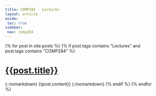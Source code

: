 ```yaml
---
title: COMP284 - Lectures
layout: article
aside:
 toc: true
sidebar:
 nav: comp284
---
```

{% for post in site.posts %}
{% if post.tags contains "Lectures" and post.tags contains "COMP284" %}
# [{{post.title}}]({{site.baseurl}}{{post.url}})
{::nomarkdown}
{{post.content}}
{:/nomarkdown}
{% endif %}
{% endfor %}
